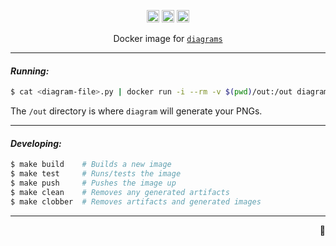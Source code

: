 <p align="center">
  <a href="https://hub.docker.com/r/gtramontina/diagrams/tags/"><img height="20" alt="Docker Tags" src="https://img.shields.io/badge/dynamic/json.svg?style=for-the-badge&label=%F0%9F%90%B3%20tags&colorB=066da5&query=$.count&uri=https%3A%2F%2Fhub.docker.com%2Fv2%2Frepositories%2Fgtramontina%2Fdiagrams%2Ftags"></a>
  <a href="https://hub.docker.com/r/gtramontina/diagrams/tags/"><img height="20" alt="Docker Latest Tag" src="https://img.shields.io/badge/dynamic/json.svg?style=for-the-badge&label=%F0%9F%90%B3%20latest%20tag&colorB=066da5&query=$.results[0].name&uri=https%3A%2F%2Fhub.docker.com%2Fv2%2Frepositories%2Fgtramontina%2Fdiagrams%2Ftags"></a>
  <a href="https://travis-ci.org/gtramontina/docker-diagrams"><img height="20" alt="Travis" src="https://img.shields.io/travis/gtramontina/docker-diagrams.svg?style=for-the-badge"></a>
</p>

<p align="center">
  Docker image for <a href="https://github.com/mingrammer/diagrams"><code>diagrams</code></a>
</p>

---

#### _Running:_

```sh
$ cat <diagram-file>.py | docker run -i --rm -v $(pwd)/out:/out diagrams:<version>
```

The `/out` directory is where `diagram` will generate your PNGs.

---

#### _Developing:_

```sh
$ make build    # Builds a new image
$ make test     # Runs/tests the image
$ make push     # Pushes the image up
$ make clean    # Removes any generated artifacts
$ make clobber  # Removes artifacts and generated images
```

---

<p align="right">🐳</p>
